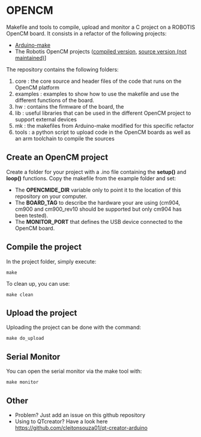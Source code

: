OPENCM
======

Makefile and tools to compile, upload and monitor a C project on a ROBOTIS OpenCM board.
It consists in a refactor of the following projects:
 - [Arduino-make](https://github.com/sudar/Arduino-Makefile)
 - The Robotis OpenCM projects ([compiled version](http://support.robotis.com/en/software/robotis_opencm/robotis_opencm.html), [source version (not maintained)](https://github.com/robotis-pandora/ROBOTIS-OpenCM)]

The repository contains the following folders:
  
  1. core : the core source and header files of the code that runs on the OpenCM platform
  2. examples : examples to show how to use the makefile and use the different functions of the board.
  3. hw : contains the firmware of the board, the 
  4. lib : useful libraries that can be used in the different OpenCM project to support external devices
  5. mk : the makefiles from Arduino-make modified for this specific refactor
  6. tools : a python script to upload code in the OpenCM boards as well as an arm toolchain to compile the sources


Create an OpenCM project
------------------------

Create a folder for your project with a .ino file containing the **setup()** and **loop()** functions. 
Copy the makefile from the example folder and set:

 - The **OPENCMIDE_DIR** variable only to point it to the location of this repository on your computer.
 - The **BOARD_TAG** to describe the hardware your are using (cm904, cm900 and cm900_rev10 should be supported but only cm904 has been tested).
 - The **MONITOR_PORT** that defines the USB device connected to the OpenCM board.

Compile the project
-------------------

In the project folder, simply execute:
```
make
```
To clean up, you can use:
```
make clean
```

Upload the project
------------------

Uploading the project can be done with the command:
```
make do_upload
```

Serial Monitor
--------------

You can open the serial monitor via the make tool with:
```
make monitor
```


Other
-----

- Problem? Just add an issue on this github repository
- Using to QTcreator? Have a look here https://github.com/cleitonsouza01/qt-creator-arduino

 



